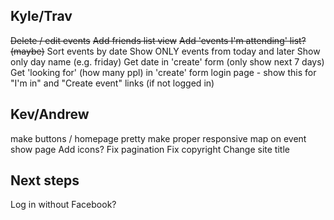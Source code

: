 
Kyle/Trav
---------
~~Delete / edit events~~
~~Add friends list view~~
~~Add 'events I'm attending' list? (maybe)~~
Sort events by date
Show ONLY events from today and later
Show only day name (e.g. friday)
Get date in 'create' form (only show next 7 days)
Get 'looking for' (how many ppl) in 'create' form
login page - show this for "I'm in" and "Create event" links (if not logged in)


Kev/Andrew
----------
make buttons / homepage pretty
make proper responsive
map on event show page
Add icons?
Fix pagination
Fix copyright
Change site title

Next steps
----------
Log in without Facebook?